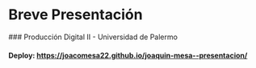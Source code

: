 # Breve Presentación
### Producción Digital II - Universidad de Palermo
#### Deploy: https://joacomesa22.github.io/joaquin-mesa--presentacion/
